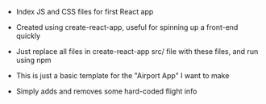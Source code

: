 - Index JS and CSS files for first React app
- Created using create-react-app, useful for spinning up a front-end quickly

- Just replace all files in create-react-app src/ file with these files, and run using npm
- This is just a basic template for the "Airport App" I want to make
- Simply adds and removes some hard-coded flight info
